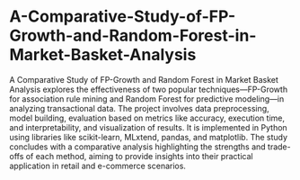 # A-Comparative-Study-of-FP-Growth-and-Random-Forest-in-Market-Basket-Analysis
A Comparative Study of FP-Growth and Random Forest in Market Basket Analysis explores the effectiveness of two popular techniques—FP-Growth for association rule mining and Random Forest for predictive modeling—in analyzing transactional data. The project involves data preprocessing, model building, evaluation based on metrics like accuracy, execution time, and interpretability, and visualization of results. It is implemented in Python using libraries like scikit-learn, MLxtend, pandas, and matplotlib. The study concludes with a comparative analysis highlighting the strengths and trade-offs of each method, aiming to provide insights into their practical application in retail and e-commerce scenarios.

